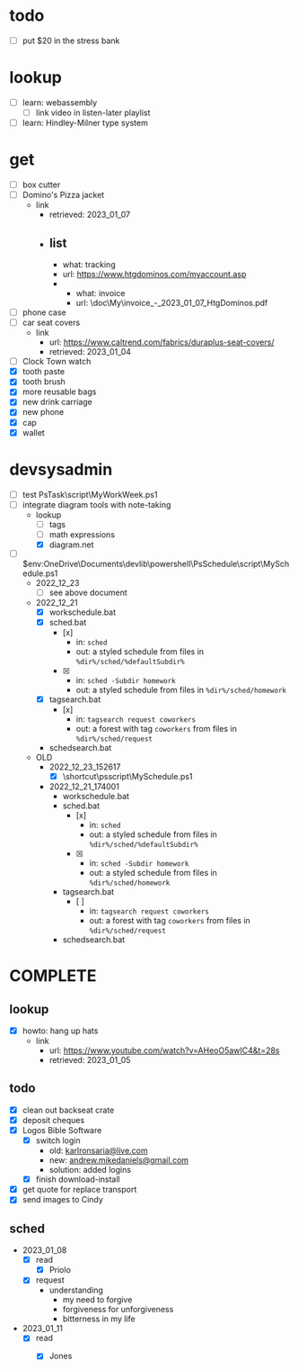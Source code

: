 # todo
- [ ] put $20 in the stress bank

# lookup
- [ ] learn: webassembly
  - [ ] link video in listen-later playlist
- [ ] learn: Hindley-Milner type system

# get
- [ ] box cutter
- [ ] Domino's Pizza jacket
  - link
    - retrieved: 2023_01_07
    - list
      - 
        - what: tracking
        - url: https://www.htgdominos.com/myaccount.asp
      - 
        - what: invoice
        - url: \doc\My\invoice_-_2023_01_07_HtgDominos.pdf
- [ ] phone case
- [ ] car seat covers
  - link
    - url: https://www.caltrend.com/fabrics/duraplus-seat-covers/
    - retrieved: 2023_01_04
- [ ] Clock Town watch
- [x] tooth paste
- [x] tooth brush
- [x] more reusable bags
- [x] new drink carriage
- [x] new phone
- [x] cap
- [x] wallet

# devsysadmin
- [ ] test PsTask\script\MyWorkWeek.ps1
- [ ] integrate diagram tools with note-taking
  - lookup
    - [ ] tags
    - [ ] math expressions
    - [x] diagram.net
- [ ] $env:OneDrive\Documents\devlib\powershell\PsSchedule\script\MySchedule.ps1
  - 2022_12_23
    - [ ] see above document
  - 2022_12_21
    - [x] workschedule.bat
    - [x] sched.bat
      - [x]
        - in: ``sched``
        - out: a styled schedule from files in ``%dir%/sched/%defaultSubdir%``
      - [x]
        - in: ``sched -Subdir homework``
        - out: a styled schedule from files in ``%dir%/sched/homework``
    - [x] tagsearch.bat
      - [x]
        - in: ``tagsearch request coworkers``
        - out: a forest with tag ``coworkers`` from files in ``%dir%/sched/request``
    - schedsearch.bat
  - OLD
    - 2022_12_23_152617
      - [x] \shortcut\psscript\MySchedule.ps1
    - 2022_12_21_174001
      - workschedule.bat
      - sched.bat
        - [x]
          - in: ``sched``
          - out: a styled schedule from files in ``%dir%/sched/%defaultSubdir%``
        - [x]
          - in: ``sched -Subdir homework``
          - out: a styled schedule from files in ``%dir%/sched/homework``
      - tagsearch.bat
        - [ ]
          - in: ``tagsearch request coworkers``
          - out: a forest with tag ``coworkers`` from files in ``%dir%/sched/request``
      - schedsearch.bat

# COMPLETE

## lookup
- [x] howto: hang up hats
  - link
    - url: https://www.youtube.com/watch?v=AHeoO5awIC4&t=28s
    - retrieved: 2023_01_05

## todo
- [x] clean out backseat crate
- [x] deposit cheques
- [x] Logos Bible Software
  - [x] switch login
    - old: karlronsaria@live.com
    - new: andrew.mikedaniels@gmail.com
    - solution: added logins
  - [x] finish download-install
- [x] get quote for replace transport
- [x] send images to Cindy

## sched
- 2023_01_08
  - [x] read
    - [x] Priolo
  - [x] request
    - understanding
      - my need to forgive
      - forgiveness for unforgiveness
      - bitterness in my life
- 2023_01_11
  - [x] read
    - [x] Jones


